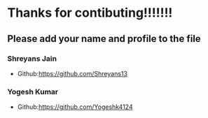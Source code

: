 # Thanks for contibuting!!!!!!!

## Please add your name and profile to the file

### Shreyans Jain

- Github:https://github.com/Shreyans13

### Yogesh Kumar

- Github:https://github.com/Yogeshk4124
